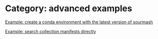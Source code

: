 # Category: advanced examples


[Example: create a conda environment with the latest version of sourmash](6-create-a-conda-environment-with-the-latest-version-of-sourmash.md)

[Example: search collection manifests directly](5-search-collection-manifests-directly.md)
